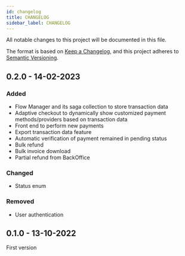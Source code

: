 ```yaml
---
id: changelog
title: CHANGELOG
sidebar_label: CHANGELOG
---
```


<!--
WARNING: this file was automatically generated by Mia-Platform Doc Aggregator.
DO NOT MODIFY IT BY HAND.
Instead, modify the source file and run the aggregator to regenerate this file.
-->

All notable changes to this project will be documented in this file.

The format is based on [Keep a Changelog](https://keepachangelog.com/en/1.0.0/),
and this project adheres to [Semantic Versioning](https://semver.org/spec/v2.0.0.html).

## 0.2.0 - 14-02-2023

### Added

- Flow Manager and its saga collection to store transaction data
- Adaptive checkout to dynamically show customized payment methods/providers based on transaction data
- Front end to perform new payments
- Export transaction data feature
- Automatic verification of payment remained in pending status
- Bulk refund
- Bulk invoice download
- Partial refund from BackOffice

### Changed

- Status enum

### Removed

- User authentication

## 0.1.0 - 13-10-2022

First version
